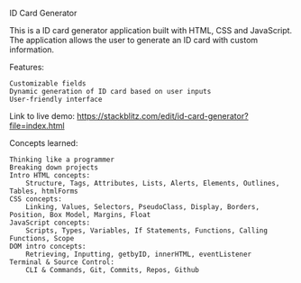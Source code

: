 ID Card Generator

This is a ID card generator application built with HTML, CSS and JavaScript. The application allows the user to generate an ID card with custom information. 

Features:

    Customizable fields
    Dynamic generation of ID card based on user inputs
    User-friendly interface

Link to live demo: https://stackblitz.com/edit/id-card-generator?file=index.html

Concepts learned:

    Thinking like a programmer
    Breaking down projects
    Intro HTML concepts:
        Structure, Tags, Attributes, Lists, Alerts, Elements, Outlines, Tables, htmlForms
    CSS concepts:
        Linking, Values, Selectors, PseudoClass, Display, Borders, Position, Box Model, Margins, Float
    JavaScript concepts:
        Scripts, Types, Variables, If Statements, Functions, Calling Functions, Scope
    DOM intro concepts:
        Retrieving, Inputting, getbyID, innerHTML, eventListener
    Terminal & Source Control:
        CLI & Commands, Git, Commits, Repos, Github
